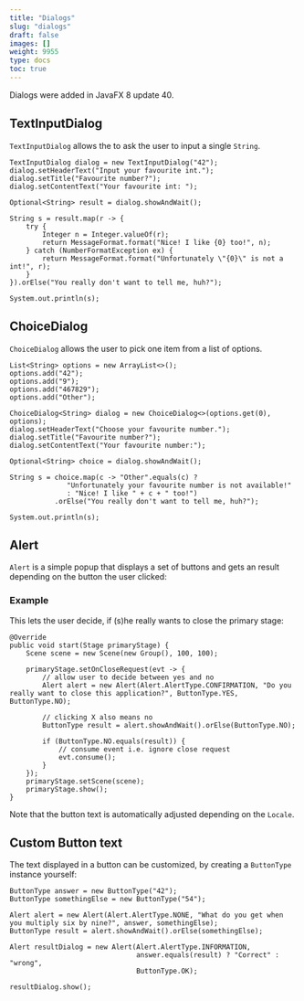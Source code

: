 ```yaml
---
title: "Dialogs"
slug: "dialogs"
draft: false
images: []
weight: 9955
type: docs
toc: true
---
```


Dialogs were added in JavaFX 8 update 40.

## TextInputDialog
`TextInputDialog` allows the to ask the user to input a single `String`.

    TextInputDialog dialog = new TextInputDialog("42");
    dialog.setHeaderText("Input your favourite int.");
    dialog.setTitle("Favourite number?");
    dialog.setContentText("Your favourite int: ");

    Optional<String> result = dialog.showAndWait();

    String s = result.map(r -> {
        try {
            Integer n = Integer.valueOf(r);
            return MessageFormat.format("Nice! I like {0} too!", n);
        } catch (NumberFormatException ex) {
            return MessageFormat.format("Unfortunately \"{0}\" is not a int!", r);
        }
    }).orElse("You really don't want to tell me, huh?");

    System.out.println(s);

## ChoiceDialog
`ChoiceDialog` allows the user to pick one item from a list of options.

    List<String> options = new ArrayList<>();
    options.add("42");
    options.add("9");
    options.add("467829");
    options.add("Other");

    ChoiceDialog<String> dialog = new ChoiceDialog<>(options.get(0), options);
    dialog.setHeaderText("Choose your favourite number.");
    dialog.setTitle("Favourite number?");
    dialog.setContentText("Your favourite number:");

    Optional<String> choice = dialog.showAndWait();

    String s = choice.map(c -> "Other".equals(c) ? 
                  "Unfortunately your favourite number is not available!"
                  : "Nice! I like " + c + " too!")
               .orElse("You really don't want to tell me, huh?");

    System.out.println(s);

## Alert
`Alert` is a simple popup that displays a set of buttons and gets an result depending on the button the user clicked:

### Example

This lets the user decide, if (s)he really wants to close the primary stage:

    @Override
    public void start(Stage primaryStage) {
        Scene scene = new Scene(new Group(), 100, 100);

        primaryStage.setOnCloseRequest(evt -> {
            // allow user to decide between yes and no
            Alert alert = new Alert(Alert.AlertType.CONFIRMATION, "Do you really want to close this application?", ButtonType.YES, ButtonType.NO);

            // clicking X also means no
            ButtonType result = alert.showAndWait().orElse(ButtonType.NO);
            
            if (ButtonType.NO.equals(result)) {
                // consume event i.e. ignore close request 
                evt.consume();
            }
        });
        primaryStage.setScene(scene);
        primaryStage.show();
    }

Note that the button text is automatically adjusted depending on the `Locale`.

## Custom Button text
The text displayed in a button can be customized, by creating a `ButtonType` instance yourself:

    ButtonType answer = new ButtonType("42");
    ButtonType somethingElse = new ButtonType("54");

    Alert alert = new Alert(Alert.AlertType.NONE, "What do you get when you multiply six by nine?", answer, somethingElse);
    ButtonType result = alert.showAndWait().orElse(somethingElse);

    Alert resultDialog = new Alert(Alert.AlertType.INFORMATION,
                                   answer.equals(result) ? "Correct" : "wrong",
                                   ButtonType.OK);

    resultDialog.show();

